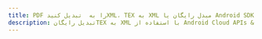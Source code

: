 ---title: PDF را به  تبدیل کنیدXML، TEX به XML مبدل رایگان یا Android SDKdescription: تبدیل رایگانTEX به XML با استفاده از Android Cloud APIs & SDK همچنین اسناد PDF را در Cloud ایجاد، ویرایش و رندر کنید.---